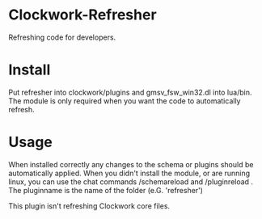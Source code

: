 Clockwork-Refresher
===================

Refreshing code for developers.

Install
===================

Put refresher into clockwork/plugins and gmsv_fsw_win32.dl into lua/bin.
The module is only required when you want the code to automatically refresh.

Usage
===================

When installed correctly any changes to the schema or plugins should be automatically applied.
When you didn't install the module, or are running linux, you can use the chat commands /schemareload and /pluginreload <string pluginname>.
The pluginname is the name of the folder (e.G. 'refresher')

This plugin isn't refreshing Clockwork core files.